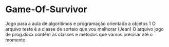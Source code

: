 # Game-Of-Survivor
Jogo para a aula de algoritimos e programação orientada a objetos 1
O arquivo teste é a classe de sorteio que vou melhorar (Jean)
O arquivo jogo de prog.docx contém as classes e metodos que vamos precisar até o momento
